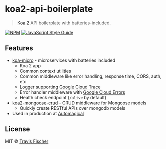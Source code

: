 # koa2-api-boilerplate

> [Koa 2](http://koajs.com/) API boilerplate with batteries-included.

[![NPM](https://img.shields.io/npm/v/koa2-api-boilerplate.svg)](https://www.npmjs.com/package/koa2-api-boilerplate) [![JavaScript Style Guide](https://img.shields.io/badge/code_style-standard-brightgreen.svg)](https://standardjs.com)

## Features

- [koa-micro](https://github.com/transitive-bullshit/koa-micro) - microservices with batteries included
  - Koa 2 app
  - Common context utilities
  - Common middleware like error handling, response time, CORS, auth, etc
  - Logger supporting [Google Cloud Trace](https://cloud.google.com/trace/)
  - Error handler middleware with [Google Cloud Errors](https://cloud.google.com/error-reporting/)
  - Health check endpoint (`/alive` by default)
- [koa2-mongoose-crud](https://github.com/transitive-bullshit/koa2-mongoose-crud) - CRUD middleware for Mongoose models
  - Quickly create RESTful APIs over mongodb models
- Used in production at [Automagical](https://automagical.ai/)

## License

MIT © [Travis Fischer](https://github.com/transitive-bullshit)
